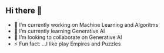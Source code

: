 ## Hi there 👋
- 🔭 I’m currently working on Machine Learning and Algoritms
- 🌱 I’m currently learning Generative AI
- 👯 I’m looking to collaborate on Generative AI
- ⚡ Fun fact: ...I like play Empires and Puzzles
  
<!--
**carontesoul/carontesoul** is a ✨ _special_ ✨ repository because its `README.md` (this file) appears on your GitHub profile.

Here are some ideas to get you started:

- 🔭 I’m currently working on Machine Learning and Algoritms
- 🌱 I’m currently learning Generative AI
- 👯 I’m looking to collaborate on Generative AI
- ⚡ Fun fact: ...I like play Empires and Puzzles
-->
